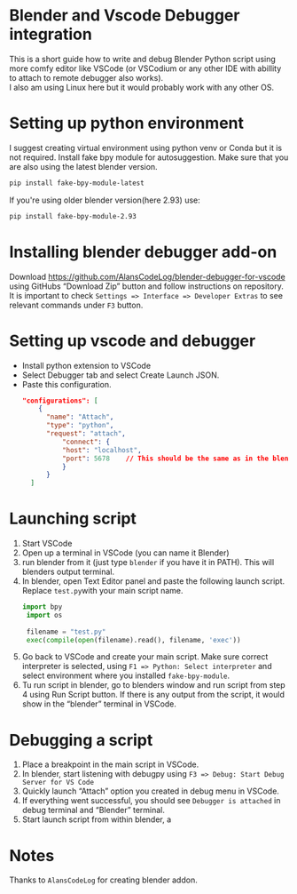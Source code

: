 # Blender and Vscode Debugger integration
This is a short guide how to write and debug Blender Python script using more comfy editor like VSCode (or VSCodium or any other IDE with abillity to attach to remote debugger also works).\
I also am using Linux here but it would probably work with any other OS.
# Setting up python environment
I suggest creating virtual environment using python venv or Conda but it is not required.
Install fake bpy module for autosuggestion. Make sure that you are also using the latest blender version.
```bash
pip install fake-bpy-module-latest
```
If you're using older blender version(here 2.93) use:
```bash
pip install fake-bpy-module-2.93
```
# Installing blender debugger add-on
Download https://github.com/AlansCodeLog/blender-debugger-for-vscode using GitHubs “Download Zip” button and follow instructions on repository.
It is important to check `Settings => Interface => Developer Extras` to see relevant commands under `F3` button.
# Setting up vscode and debugger
- Install python extension to VSCode
- Select Debugger tab and select Create Launch JSON.
- Paste this configuration.
  ```json
  "configurations": [
	  {
		"name": "Attach",	
		"type": "python",	
		"request": "attach",	
			"connect": {	
			"host": "localhost",	
			"port": 5678	// This should be the same as in the blender debugger addon in blender
			}	
		}
	]
	```
# Launching script
1. Start VSCode
2. Open up a terminal in VSCode (you can name it Blender)
3. run blender from it (just type `blender` if you have it in PATH). This will blenders output terminal.
4. In blender, open Text Editor panel and paste the following launch script. Replace `test.py`with your main script name.
   ```python
   import bpy
	import os
	 
	filename = "test.py"
	exec(compile(open(filename).read(), filename, 'exec'))
	```
5. Go back to VSCode and create your main script. Make sure correct interpreter is selected, using `F1 => Python: Select interpreter` and select environment where you installed `fake-bpy-module`.
6. Tu run script in blender, go to blenders window and run script from step 4 using Run Script button. If there is any output from the script, it would show in the “blender” terminal in VSCode.
# Debugging a script
1. Place a breakpoint in the main script in VSCode.
2. In blender, start listening with debugpy using `F3 => Debug: Start Debug Server for VS Code`
3. Quickly launch “Attach” option you created in debug menu in VSCode. 
4. If everything went successful, you should see `Debugger is attached` in debug terminal and “Blender” terminal.
5. Start launch script from within blender, a
# Notes
Thanks to `AlansCodeLog` for creating blender addon.
